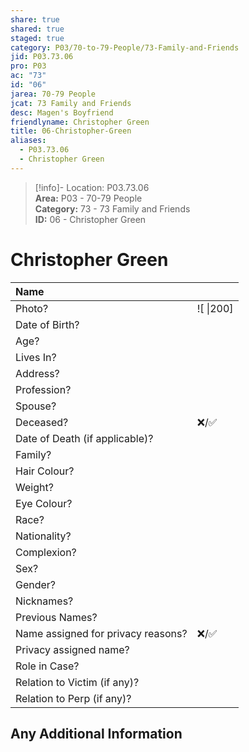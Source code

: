 ```yaml
---  
share: true  
shared: true  
staged: true  
category: P03/70-to-79-People/73-Family-and-Friends  
jid: P03.73.06  
pro: P03  
ac: "73"  
id: "06"  
jarea: 70-79 People  
jcat: 73 Family and Friends  
desc: Magen's Boyfriend  
friendlyname: Christopher Green  
title: 06-Christopher-Green  
aliases:  
  - P03.73.06  
  - Christopher Green  
---  
```

  
>[!info]- Location: P03.73.06  
>**Area:** P03 - 70-79 People  
>**Category:** 73 - 73 Family and Friends  
>**ID:** 06 - Christopher Green  
  
# Christopher Green  
  
| Name                               |            |  
|:---------------------------------- |:---------- |  
| Photo?                             | ![  \|200] |  
| Date of Birth?                     |            |  
| Age?                               |            |  
| Lives In?                          |            |  
| Address?                           |            |  
| Profession?                        |            |  
| Spouse?                            |            |  
| Deceased?                          | ❌/✅      |  
| Date of Death (if applicable)?     |            |  
| Family?                            |            |  
| Hair Colour?                       |            |  
| Weight?                            |            |  
| Eye Colour?                        |            |  
| Race?                              |            |  
| Nationality?                       |            |  
| Complexion?                        |            |  
| Sex?                               |            |  
| Gender?                                   |            |  
| Nicknames?                         |            |  
| Previous Names?                    |            |  
| Name assigned for privacy reasons? | ❌/✅      |  
| Privacy assigned name?             |            |  
| Role in Case?                      |            |  
| Relation to Victim (if any)?       |            |  
| Relation to Perp (if any)?         |            |  
  
## Any Additional Information